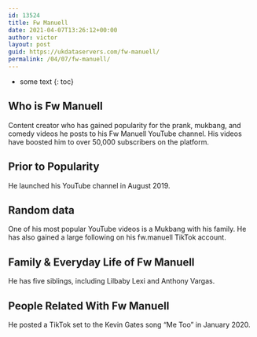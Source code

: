 ```yaml
---
id: 13524
title: Fw Manuell
date: 2021-04-07T13:26:12+00:00
author: victor
layout: post
guid: https://ukdataservers.com/fw-manuell/
permalink: /04/07/fw-manuell/
---
```


* some text
{: toc}


## Who is Fw Manuell



Content creator who has gained popularity for the prank, mukbang, and comedy videos he posts to his Fw Manuell YouTube channel. His videos have boosted him to over 50,000 subscribers on the platform. 

                
                
                
## Prior to Popularity



He launched his YouTube channel in August 2019. 

                
                
                
## Random data



One of his most popular YouTube videos is a Mukbang with his family. He has also gained a large following on his fw.manuell TikTok account. 

                
                
                
## Family & Everyday Life of Fw Manuell



He has five siblings, including Lilbaby Lexi and Anthony Vargas. 

                
                
                
## People Related With Fw Manuell



He posted a TikTok set to the Kevin Gates song &#8220;Me Too&#8221; in January 2020. 

                
              
            
          
          
          